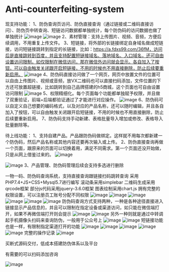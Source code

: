 # Anti-counterfeiting-system
现支持功能：
1、防伪查询页访问、防伪直接查询（通过链接或二维码直接访问）、防伪页中转查询、短链访问数据都单独统计，每个防伪码的访问数据也做了单独统计
![image](https://github.com/user-attachments/assets/5abe6b99-2ef5-498e-b09a-e214aa0996a1)
![image](https://github.com/user-attachments/assets/c311f189-c646-4a9b-998a-de0b50bc1df2)
2、素材管理：支持上传图片、视频、音频，方便后续调用，不用重复上传文件。
3、短链接，将外部的长链接绑定自身域名做成短链接，访问短链接跳转到指定的长链接，比如：https://a.fdxs99.com/36fM，访问后是直接跳转到百度，并且支持配置短链接域名、落地域名、入口域名，还可自由设置访问限制，如仅限制在微信访问，那在微信外访问就会显示。各自加入了按钮，可以自由触发关闭跟开启短链接，不用的时候也不用直接删除，防止后续要重新启用。
![image](https://github.com/user-attachments/assets/68ef49ad-f4fc-4076-8a82-10162c62970f)
4、防伪码直接访问做了一个网页，网页中放置文件的位置可以自由上传图片、视频或音频，放VX二维码也可以直接扫码添加，文件位置的下方还可放置超链接，比如跳转到自己品牌搭建的h5商城，这个页面也可自由设置访问限制
![image](https://github.com/user-attachments/assets/d90ccb66-5e78-4bfb-a91d-98179c9ab7ca)
5、权限精细化。每个页面每个功能都单独赋予权限，并且做了双重验证，前端+后端都验证通过了才能进行对应操作。
![image](https://github.com/user-attachments/assets/5767b84d-e763-4238-b5ec-2a3af9e65261)
6、防伪码可以自定义自己想要的编码格式，以及对应的产品名称，还可以随时编辑，并且各自加入了按钮，可以自由触发关闭跟开启短链接，不用的时候也不用直接删除，防止后续要重新启用。
7、防伪码支持手动新建、表格批量导入增加或修改、表格导入批量删除等。

待上线功能：
1、支持自建产品。产品跟防伪码做绑定。这样就不用每次都新建一个防伪码，然后产品名称或其他内容还要再次输入或上传。
2、防伪直接查询再做一个页面，跟原来的页面可以切换着用，满足不同需求。第一个页面还没开始做，只是从网上借鉴过来的。
![image](https://github.com/user-attachments/assets/2da0eea5-5351-401c-a682-2c16f059c1b9)

![image](https://github.com/user-attachments/assets/a86db6ff-fe73-4d26-bc0b-d2bffeb791bf)
3、产品管理、防伪码管理后续会支持多选进行删除


一物一码、防伪码查询系统，支持直接查询跟链接扫码跳转查询
采用PHP7.4+JS+CSS+Mysql5.7进行编写
滚动条采用simplebar  二维码生成采用qrcode框架 部分js代码采用jquery-3.6.0框架 图表绘制采用chart.js
拥有完整的权限设置，可以注册员工账号分配不同权限
![image](https://github.com/user-attachments/assets/30b536cf-4a15-4c58-adce-125a2fcdd85e)
![image](https://github.com/user-attachments/assets/7195dcbc-e8c7-4f86-a499-108f67e3ba9f)
![image](https://github.com/user-attachments/assets/1599c7fa-968b-4dc6-8d78-87171f2691b9)
![image](https://github.com/user-attachments/assets/4d3b5ccf-7bbd-471c-a73e-a5f9af8ef6df)
![image](https://github.com/user-attachments/assets/1cebe67c-e320-4f1f-aa6d-41b284e173f2)
![image](https://github.com/user-attachments/assets/f28185c0-f9c2-41db-85cb-64c96f756ee9)
防伪码查询方式支持两种，一种是各种途径直接进入链接显示产品信息的，并且可以限制在指定设备或渠道访问，如只能在微信端打开，如果不再微信端打开则会提示
![image](https://github.com/user-attachments/assets/aca1695a-82a2-4103-b2a7-adb703dee96b)
![image](https://github.com/user-attachments/assets/18f3d96a-6e00-4f88-888a-a9d5137c36d6)
另外一种则就是通过中转调起手机摄像头扫码来查询防伪，一般用于公众号上
![image](https://github.com/user-attachments/assets/91b36a48-1c21-4724-98bd-0de14da2d3e1)
![image](https://github.com/user-attachments/assets/9dc98540-734d-4f46-a129-55bdecea6f15)
短链接功能也是一样，有限制指定渠道打开的功能
![image](https://github.com/user-attachments/assets/75094af8-d77f-4d95-a393-9e3fce9dfd06)
![image](https://github.com/user-attachments/assets/73e393f2-6d16-4dcf-b600-e60cddce1b7a)
![image](https://github.com/user-attachments/assets/8722a08c-2dc3-43ff-80eb-0eac6bb226fa)
![image](https://github.com/user-attachments/assets/07737bf8-c5e5-4602-98ee-be36806600b2)
![image](https://github.com/user-attachments/assets/2b559f19-c3f3-4159-8a31-2efc52b0939a)
完整的操作记录
![image](https://github.com/user-attachments/assets/37d0e256-dca8-4844-8c22-8e5f78122723)

买断式源码交付，低成本搭建防伪体系以及平台

有需要的可以扫码添加咨询

![image](https://github.com/user-attachments/assets/279dcb9f-1074-4d88-840d-3f631764540e)

